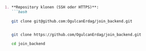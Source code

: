 

```md
1. **Repository klonen (SSH oder HTTPS)**:
   ```bash
   
   git clone git@github.com:OgulcanErdag/join_backend.git

   
   git clone https://github.com/OgulcanErdag/join_backend.git

   cd join_backend
